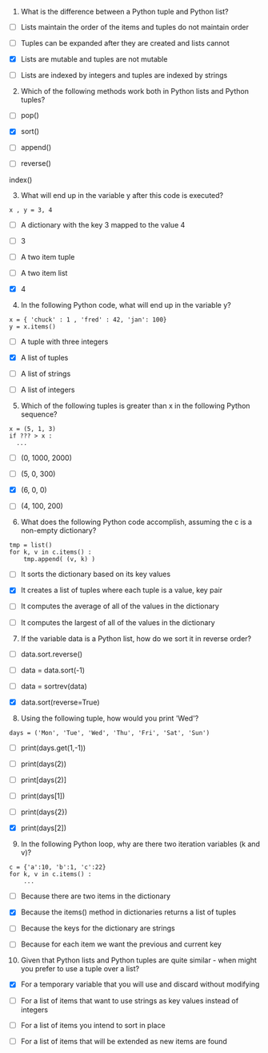 1. What is the difference between a Python tuple and Python list?


- [ ] Lists maintain the order of the items and tuples do not maintain order


- [ ] Tuples can be expanded after they are created and lists cannot


- [x] Lists are mutable and tuples are not mutable


- [ ] Lists are indexed by integers and tuples are indexed by strings


2. Which of the following methods work both in Python lists and Python tuples?


- [ ] pop()


- [x] sort()


- [ ] append()


- [ ] reverse()


index()

3. What will end up in the variable y after this code is executed?

```x , y = 3, 4```

- [ ] A dictionary with the key 3 mapped to the value 4

- [ ] 3

- [ ] A two item tuple

- [ ] A two item list

- [x] 4

4. In the following Python code, what will end up in the variable y?

```
x = { 'chuck' : 1 , 'fred' : 42, 'jan': 100}
y = x.items()
```


- [ ] A tuple with three integers


- [x] A list of tuples


- [ ] A list of strings


- [ ] A list of integers

5. Which of the following tuples is greater than x in the following Python sequence?

```
x = (5, 1, 3)
if ??? > x :
  ...
```

- [ ] (0, 1000, 2000) 


- [ ] (5, 0, 300)


- [x] (6, 0, 0) 


- [ ] (4, 100, 200)

6. What does the following Python code accomplish, assuming the c is a non-empty dictionary?

```
tmp = list()
for k, v in c.items() :
    tmp.append( (v, k) )
```


- [ ] It sorts the dictionary based on its key values


- [x] It creates a list of tuples where each tuple is a value, key pair


- [ ] It computes the average of all of the values in the dictionary


- [ ] It computes the largest of all of the values in the dictionary

7. If the variable data is a Python list, how do we sort it in reverse order?


- [ ] data.sort.reverse()


- [ ] data = data.sort(-1)


- [ ] data = sortrev(data)


- [x] data.sort(reverse=True)

8. Using the following tuple, how would you print 'Wed'?

```
days = ('Mon', 'Tue', 'Wed', 'Thu', 'Fri', 'Sat', 'Sun')
```

- [ ] print(days.get(1,-1))


- [ ] print(days(2))


- [ ] print[days(2)]


- [ ] print(days[1])


- [ ] print(days{2})


- [x] print(days[2])

9. In the following Python loop, why are there two iteration variables (k and v)?

```
c = {'a':10, 'b':1, 'c':22}
for k, v in c.items() :
    ...
```

- [ ] Because there are two items in the dictionary


- [x] Because the items() method in dictionaries returns a list of tuples


- [ ] Because the keys for the dictionary are strings


- [ ] Because for each item we want the previous and current key

10. Given that Python lists and Python tuples are quite similar - when might you prefer to use a tuple over a list?


- [x] For a temporary variable that you will use and discard without modifying


- [ ] For a list of items that want to use strings as key values instead of integers


- [ ] For a list of items you intend to sort in place


- [ ] For a list of items that will be extended as new items are found

